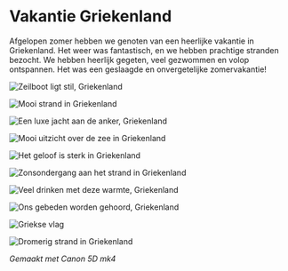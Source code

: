 # Vakantie Griekenland

Afgelopen zomer hebben we genoten van een heerlijke vakantie in Griekenland. Het weer was fantastisch, en we hebben prachtige stranden bezocht. We hebben heerlijk gegeten, veel gezwommen en volop ontspannen. Het was een geslaagde en onvergetelijke zomervakantie!

![Zeilboot ligt stil, Griekenland](https://ik.imagekit.io/rhn00jwt/tr:w-900/2018-07_griekenland/HN_8638-08.jpg?updatedAt=1739105167816)

![Mooi strand in Griekenland](https://ik.imagekit.io/rhn00jwt/tr:w-900/2018-07_griekenland/HN_8505-07.jpg?updatedAt=1739105165681)

![Een luxe jacht aan de anker, Griekenland](https://ik.imagekit.io/rhn00jwt/tr:w-900/2018-07_griekenland/HN_8302-06.jpg?updatedAt=1739105165644)

![Mooi uitzicht over de zee in Griekenland](https://ik.imagekit.io/rhn00jwt/tr:w-900/2018-07_griekenland/HN_7998-04.jpg?updatedAt=1739105165562)

![Het geloof is sterk in Griekenland](https://ik.imagekit.io/rhn00jwt/tr:w-900/2018-07_griekenland/HN_8854-09.jpg?updatedAt=1739105165550)

![Zonsondergang aan het strand in Griekenland](https://ik.imagekit.io/rhn00jwt/tr:w-900/2018-07_griekenland/HN_8073-05.jpg?updatedAt=1739105165520)

![Veel drinken met deze warmte, Griekenland](https://ik.imagekit.io/rhn00jwt/tr:w-900/2018-07_griekenland/HN_9069-10.jpg?updatedAt=1739105165435)

![Ons gebeden worden gehoord, Griekenland](https://ik.imagekit.io/rhn00jwt/tr:w-900/2018-07_griekenland/HN_7990-03.jpg?updatedAt=1739105165399)

![Griekse vlag](https://ik.imagekit.io/rhn00jwt/tr:w-900/2018-07_griekenland/HN_7940-02.jpg?updatedAt=1739105165387)

![Dromerig strand in Griekenland](https://ik.imagekit.io/rhn00jwt/tr:w-900/2018-07_griekenland/HN_0060-01.jpg?updatedAt=1739105165267)

*Gemaakt met Canon 5D mk4*